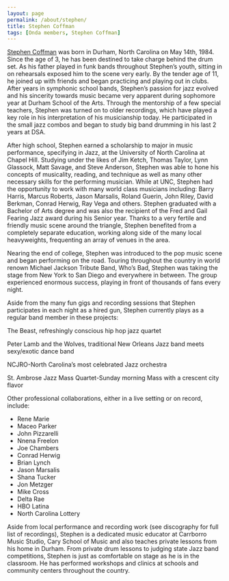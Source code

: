 ```yaml
---
layout: page
permalink: /about/stephen/
title: Stephen Coffman
tags: [Onda members, Stephen Coffman]
---
```


[Stephen Coffman](http://stephencoffman.wordpress.com/) was born in Durham, North Carolina on May 14th, 1984. Since the age of 3, he has been destined to take charge behind the drum set. As his father played in funk bands throughout Stephen’s youth, sitting in on rehearsals exposed him to the scene very early. By the tender age of 11, he joined up with friends and began practicing and playing out in clubs. After years in symphonic school bands, Stephen’s passion for jazz evolved and his sincerity towards music became very apparent during sophomore year at Durham School of the Arts. Through the mentorship of a few special teachers, Stephen was turned on to older recordings, which have played a key role in his interpretation of his musicianship today. He participated in the small jazz combos and began to study big band drumming in his last 2 years at DSA.

After high school, Stephen earned a scholarship to major in music performance, specifying in Jazz, at the University of North Carolina at Chapel Hill. Studying under the likes of Jim Ketch, Thomas Taylor, Lynn Glassock, Matt Savage, and Steve Anderson, Stephen was able to hone his concepts of musicality, reading, and technique as well as many other necessary skills for the performing musician. While at UNC, Stephen had the opportunity to work with many world class musicians including: Barry Harris, Marcus Roberts, Jason Marsalis, Roland Guerin, John Riley, David Berkman, Conrad Herwig, Ray Vega and others. Stephen graduated with a Bachelor of Arts degree and was also the recipient of the Fred and Gail Fearing Jazz award during his Senior year. Thanks to a very fertile and friendly music scene around the triangle, Stephen benefited from a completely separate education, working along side of the many local heavyweights, frequenting an array of venues in the area.

Nearing the end of college, Stephen was introduced to the pop music scene and began performing on the road.  Touring throughout the country in world renown Michael Jackson Tribute Band, Who’s Bad, Stephen was taking the stage from New York to San Diego and everywhere in between.  The group experienced enormous success, playing in front of thousands of fans every night.

Aside from the many fun gigs and recording sessions that Stephen participates in each night as a hired gun, Stephen currently plays as a regular band member in these projects:

The Beast, refreshingly conscious hip hop jazz quartet

Peter Lamb and the Wolves, traditional New Orleans Jazz band meets sexy/exotic dance band

NCJRO-North Carolina’s most celebrated Jazz orchestra

St. Ambrose Jazz Mass Quartet-Sunday morning Mass with a crescent city flavor

Other professional collaborations, either in a live setting or on record, include:

* Rene Marie
* Maceo Parker
* John Pizzarelli
* Nnena Freelon
* Joe Chambers
* Conrad Herwig
* Brian Lynch
* Jason Marsalis
* Shana Tucker
* Jon Metzger
* Mike Cross
* Delta Rae
* HBO Latina
* North Carolina Lottery

Aside from local performance and recording work (see discography for full list of recordings), Stephen is a dedicated music educator at Carrborro Music Studio, Cary School of Music and also teaches private lessons from his home in Durham.  From private drum lessons to judging state Jazz band competitions, Stephen is just as comfortable on stage as he is in the classroom.  He has performed workshops and clinics at schools and community centers throughout the country.
